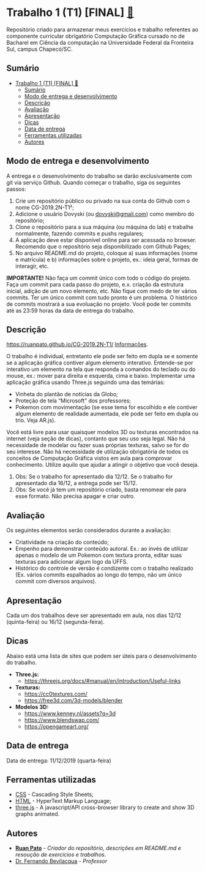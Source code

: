 # Trabalho 1 (T1) [FINAL] [:link:](https://github.com/ruanpato/CG-2019.2N-T1/tree/master/pokemon) #

Repositório criado para armazenar meus exercícios e trabalho referentes ao componente curricular obrigatório Computação Gráfica cursado no de Bacharel em Ciência da computação na Universidade Federal da Fronteira Sul, campus Chapecó/SC.

## Sumário ##

- [Trabalho 1 (T1) [FINAL] :link:](#trabalho-1-t1-final-link)
  - [Sumário](#sum%c3%a1rio)
  - [Modo de entrega e desenvolvimento](#modo-de-entrega-e-desenvolvimento)
  - [Descrição](#descri%c3%a7%c3%a3o)
  - [Avaliação](#avalia%c3%a7%c3%a3o)
  - [Apresentação](#apresenta%c3%a7%c3%a3o)
  - [Dicas](#dicas)
  - [Data de entrega](#data-de-entrega)
  - [Ferramentas utilizadas](#ferramentas-utilizadas)
  - [Autores](#autores)

## Modo de entrega e desenvolvimento ##

A entrega e o desenvolvimento do trabalho se darão exclusivamente com git via serviço Github. Quando começar o
trabalho, siga os seguintes passos:

1. Crie um repositório público ou privado na sua conta do Github com o nome CG-2019.2N-T1²;
2. Adicione o usuário Dovyski (ou dovyski@gmail.com) como membro do repositório;
3. Clone o repositório para a sua máquina (ou máquina do lab) e trabalhe normalmente, fazendo commits e
pushs regulares;
4. A aplicação deve estar disponível online para ser acessada no browser. Recomendo que o repositório seja
disponibilizado com Github Pages;
5. No arquivo README.md do projeto, coloque a) suas informações (nome e matrícula) e b) informações sobre
o projeto, ex.: ideia geral, formas de interagir, etc.

**IMPORTANTE!** Não faça um commit único com todo o código do projeto. Faça um commit para cada
passo do projeto, e.x. criação da estrutura inicial, adição de um novo elemento, etc. Não fique com
medo de ter vários commits. Ter um único commit com tudo pronto é um problema. O histórico de
commits mostrará a sua evoluação no projeto. Você pode ter commits até as 23:59 horas da data de
entrega do trabalho.

## Descrição ##

<https://ruanpato.github.io/CG-2019.2N-T1/>
[Informações](https://github.com/ruanpato/CG-2019.2N-T1/blob/master/README.md).

O trabalho é individual, entretanto ele pode ser feito em dupla se e somente se a aplicação gráfica contiver algum elemento interativo. Entende-se por interativo um elemento na tela que responda a comandos do teclado ou do mouse, ex.: mover para direita e esquerda, cima e baixo. Implementar uma aplicação gráfica usando Three.js
seguindo uma das temárias:

- Vinheta do plantão de notícias da Globo;
- Proteção de tela “Microsoft” dos professores;
- Pokemon com movimentação (se esse tema for escolhido e ele contiver algum elemento de realidade aumentada, ele pode ser feito em dupla ou trio. Veja AR.js).

Você está livre para usar quaisquer modelos 3D ou texturas encontrados na internet (veja seção de dicas), contanto que seu uso seja legal. Não há necessidade de modelar ou fazer suas próprias texturas, salvo se for do seu interesse.
Não há necessidade de utilização obrigatória de todos os conceitos de Computação Gráfica vistos em aula para
comprovar conhecimento. Utilize aquilo que ajudar a atingir o objetivo que você deseja.

1. Obs: Se o trabalho for apresentado dia 12/12. Se o trabalho for apresentado dia 16/12, a entrega pode ser 15/12.
2. Obs: Se você já tem um repositório criado, basta renomear ele para esse formato. Não precisa apagar e criar outro.

## Avaliação ##

Os seguintes elementos serão considerados durante a avaliação:

- Criatividade na criação do conteúdo;
- Empenho para demonstrar conteúdo autoral. Ex.: ao invés de utilizar apenas o modelo de um Pokemon com
textura pronta, editar suas texturas para adicionar algum logo da UFFS.
- Histórico do controle de versão é condizente com o trabalho realizado (Ex. vários commits espalhados ao
longo do tempo, não um único commit com diversos arquivos).

## Apresentação ##

Cada um dos trabalhos deve ser apresentado em aula, nos dias 12/12 (quinta-feira) ou 16/12 (segunda-feira).

## Dicas ##

Abaixo está uma lista de sites que podem ser úteis para o desenvolvimento do trabalho.

- **Three.js:**
  - <https://threejs.org/docs/#manual/en/introduction/Useful-links>
- **Texturas:**
  - <https://cc0textures.com/>
  - <https://free3d.com/3d-models/blender>
- **Modelos 3D:**
  - <https://www.kenney.nl/assets?q=3d>
  - <https://www.blendswap.com/>
  - <https://opengameart.org/>

## Data de entrega ##

Data de entrega:
11/12/2019 (quarta-feira)

## Ferramentas utilizadas ##

- [CSS](https://en.wikipedia.org/wiki/Cascading_Style_Sheets) - Cascading Style Sheets;
- [HTML](https://en.wikipedia.org/wiki/HTML) - HyperText Markup Language;
- [three.js](https://threejs.org/) - A javascript/API cross-browser library to create and show 3D graphs animated.

## Autores ##

- **[Ruan Pato](https://github.com/ruanpato)** - *Criador do repositório, descrições em README.md e resoução de exercícios e trabalhos*.
- [Dr. Fernando Bevilacqua](https://github.com/Dovyski) - *Professor*
